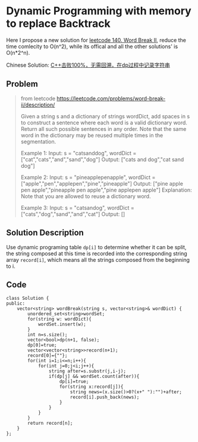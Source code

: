# Dynamic Programming with memory to replace Backtrack

Here I propose a new solution for [leetcode 140. Word Break II](https://leetcode.com/problems/word-break-ii/description/), reduce the time comlecity to O(n^2), while its offical and all the other solutions' is O(n*2^n).

Chinese Solution: [C++击败100%，无需回溯，在dp过程中记录字符串](https://leetcode.cn/problems/word-break-ii/solutions/2803097/cji-bai-100wu-xu-hui-su-zai-dpguo-cheng-150g9/)

## Problem
>from leetcode https://leetcode.com/problems/word-break-ii/description/
>
>Given a string s and a dictionary of strings wordDict, add spaces in s to construct a sentence where each word is a valid dictionary word. Return all such possible sentences in any order.
>Note that the same word in the dictionary may be reused multiple times in the segmentation.
>
>Example 1:
Input: s = "catsanddog", wordDict = ["cat","cats","and","sand","dog"]
>Output: ["cats and dog","cat sand dog"]
>
>Example 2:
>Input: s = "pineapplepenapple", wordDict = ["apple","pen","applepen","pine","pineapple"]
>Output: ["pine apple pen apple","pineapple pen apple","pine applepen apple"]
>Explanation: Note that you are allowed to reuse a dictionary word.
>
>Example 3:
>Input: s = "catsandog", wordDict = ["cats","dog","sand","and","cat"]
>Output: []

## Solution Description 
Use dynamic programing table `dp[i]` to determine whether it can be split, the string composed at this time is recorded into the corresponding string array `record[i]`, which means all the strings composed from the beginning to i.

## Code
```
class Solution {
public:
    vector<string> wordBreak(string s, vector<string>& wordDict) {
        unordered_set<string>wordSet;
        for(string w: wordDict){
            wordSet.insert(w);
        }
        int n=s.size();
        vector<bool>dp(n+1, false);
        dp[0]=true;
        vector<vector<string>>record(n+1);
        record[0]={""};
        for(int i=1;i<=n;i++){
            for(int j=0;j<i;j++){
                string after=s.substr(j,i-j);
                if(dp[j] && wordSet.count(after)){
                    dp[i]=true;
                    for(string x:record[j]){
                        string news=(x.size()>0?(x+" "):"")+after;
                        record[i].push_back(news);
                    }
                }
            }
        }
        return record[n];
    }
};
```


